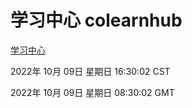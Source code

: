 # 学习中心 colearnhub
[学习中心](http://27.19.33.125:56308/colearnhub/)

2022年 10月 09日 星期日 16:30:02 CST

2022年 10月 09日 星期日 08:30:02 GMT
